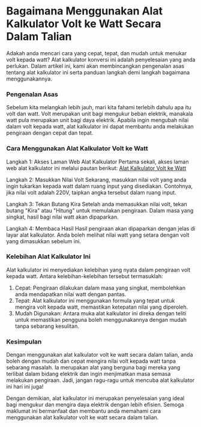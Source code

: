Bagaimana Menggunakan Alat Kalkulator Volt ke Watt Secara Dalam Talian
======================================================================

Adakah anda mencari cara yang cepat, tepat, dan mudah untuk menukar volt kepada watt? Alat kalkulator konversi ini adalah penyelesaian yang anda perlukan. Dalam artikel ini, kami akan membincangkan pengenalan asas tentang alat kalkulator ini serta panduan langkah demi langkah bagaimana menggunakannya.

### Pengenalan Asas

Sebelum kita melangkah lebih jauh, mari kita fahami terlebih dahulu apa itu volt dan watt. Volt merupakan unit bagi mengukur beban elektrik, manakala watt pula merupakan unit bagi daya elektrik. Apabila ingin mengubah nilai dalam volt kepada watt, alat kalkulator ini dapat membantu anda melakukan pengiraan dengan cepat dan tepat.

### Cara Menggunakan Alat Kalkulator Volt ke Watt

Langkah 1: Akses Laman Web Alat Kalkulator Pertama sekali, akses laman web alat kalkulator ini melalui pautan berikut: [Alat Kalkulator Volt ke Watt](https://www.onlinecalculatorsfree.com/ms/tools/volt-to-watt-calculator.html)

Langkah 2: Masukkan Nilai Volt Sekarang, masukkan nilai volt yang anda ingin tukarkan kepada watt dalam ruang input yang disediakan. Contohnya, jika nilai volt adalah 220V, taipkan angka tersebut dalam ruang input.

Langkah 3: Tekan Butang Kira Setelah anda memasukkan nilai volt, tekan butang "Kira" atau "Hitung" untuk memulakan pengiraan. Dalam masa yang singkat, hasil bagi nilai watt akan dipaparkan.

Langkah 4: Membaca Hasil Hasil pengiraan akan dipaparkan dengan jelas di layar alat kalkulator. Anda boleh melihat nilai watt yang setara dengan volt yang dimasukkan sebelum ini.

### Kelebihan Alat Kalkulator Ini

Alat kalkulator ini menyediakan kelebihan yang nyata dalam pengiraan volt kepada watt. Antara kelebihan-kelebihan tersebut termasuklah:

1. Cepat: Pengiraan dilakukan dalam masa yang singkat, membolehkan anda mendapatkan nilai watt dengan pantas.
2. Tepat: Alat kalkulator ini menggunakan formula yang tepat untuk mengira volt kepada watt, memastikan ketepatan nilai yang diperoleh.
3. Mudah Digunakan: Antara muka alat kalkulator ini direka dengan teliti untuk memastikan pengguna boleh menggunakannya dengan mudah tanpa sebarang kesulitan.

### Kesimpulan

Dengan menggunakan alat kalkulator volt ke watt secara dalam talian, anda boleh dengan mudah dan cepat mengira nilai volt kepada watt tanpa sebarang masalah. Ia merupakan alat yang berguna bagi mereka yang terlibat dalam bidang elektrik dan ingin menjimatkan masa semasa melakukan pengiraan. Jadi, jangan ragu-ragu untuk mencuba alat kalkulator ini hari ini juga!

Dengan demikian, alat kalkulator ini merupakan penyelesaian yang ideal bagi mengukur dan mengira daya elektrik dengan lebih efisien. Semoga maklumat ini bermanfaat dan membantu anda memahami cara menggunakan alat kalkulator volt ke watt secara dalam talian.
